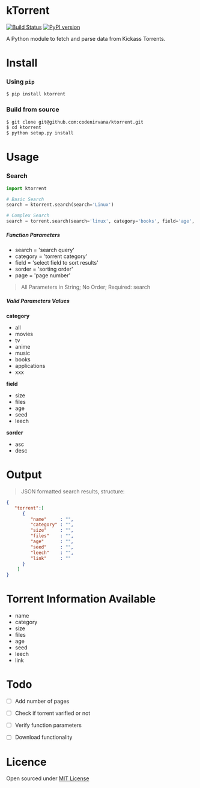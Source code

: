 kTorrent
=====
[![Build Status](https://travis-ci.org/codenirvana/kTorrent.svg)](https://travis-ci.org/codenirvana/kTorrent) [![PyPI version](https://badge.fury.io/py/ktorrent.svg)](https://badge.fury.io/py/ktorrent)

A Python module to fetch and parse data from Kickass Torrents.

Install
=====

### Using `pip`

```bash
$ pip install ktorrent
````

### Build from source

```bash
$ git clone git@github.com:codenirvana/ktorrent.git
$ cd ktorrent
$ python setup.py install
```

Usage
====

### Search

```python
import ktorrent

# Basic Search
search = ktorrent.search(search='Linux')

# Complex Search
search = torrent.search(search='linux', category='books', field='age', sorder='desc')

```

##### Function Parameters
- search = 'search query'
- category = 'torrent category'
- field = 'select field to sort results'
- sorder = 'sorting order'
- page = 'page number'

> All Parameters in String; No Order; Required: search

##### Valid Parameters Values
**category**
- all
- movies
- tv
- anime
- music
- books
- applications
- xxx

**field**
- size
- files
- age
- seed
- leech

**sorder**
- asc
- desc

Output
====

> JSON formatted search results, structure:

```json
{  
   "torrent":[  
      {  
         "name"     : "",
         "category" : "",
         "size"     : "",
         "files"    : "",
         "age"      : "",
         "seed"     : "",
         "leech"    : "",
         "link"     : ""
      }
    ]
}
```

Torrent Information Available
====
- name
- category
- size
- files
- age
- seed
- leech
- link

Todo
====
- [ ] Add number of pages
- [ ] Check if torrent varified or not
- [ ] Verify function parameters
- [ ] Download functionality


Licence
====
Open sourced under [MIT License](License.txt)
